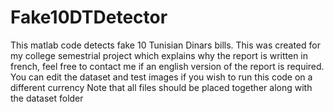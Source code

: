 # Fake10DTDetector
This matlab code detects fake 10 Tunisian Dinars bills. 
This was created for my college semestrial project which explains why the report is written in french, feel free to contact me if an english version of the report is required.
You can edit the dataset and test images if you wish to run this code on a different currency
Note that all files should be placed together along with the dataset folder  
